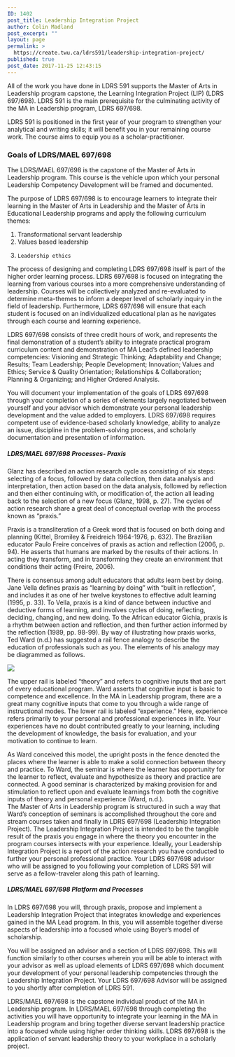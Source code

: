 ```yaml
---
ID: 1402
post_title: Leadership Integration Project
author: Colin Madland
post_excerpt: ""
layout: page
permalink: >
  https://create.twu.ca/ldrs591/leadership-integration-project/
published: true
post_date: 2017-11-25 12:43:15
---
```

All of the work you have done in LDRS 591 supports the Master of Arts in Leadership program capstone, the Learning Integration Project (LIP) (LDRS 697/698).  LDRS 591 is the main prerequisite for the culminating activity of the MA in Leadership program, LDRS 697/698.

LDRS 591 is positioned in the first year of your program to strengthen your analytical and writing skills; it will benefit you in your remaining course work.  The course aims to equip you as a scholar-practitioner.

### Goals of LDRS/MAEL 697/698

The LDRS/MAEL 697/698 is the capstone of the Master of Arts in Leadership program.  This course is the vehicle upon which your personal Leadership Competency Development will be framed and documented.

The purpose of LDRS 697/698 is to encourage learners to integrate their learning in the Master of Arts in Leadership and the Master of Arts in Educational Leadership programs and apply the following curriculum themes:  
1)    Transformational servant leadership  
2)    Values based leadership  
3)     Leadership ethics

The process of designing and completing LDRS 697/698 itself is part of the higher order learning process.  LDRS 697/698 is focused on integrating the learning from various courses into a more comprehensive understanding of leadership. Courses will be collectively analyzed and re-evaluated to determine meta-themes to inform a deeper level of scholarly inquiry in the field of leadership.  Furthermore, LDRS 697/698 will ensure that each student is focused on an individualized educational plan as he navigates through each course and learning experience.

LDRS 697/698 consists of three credit hours of work, and represents the final demonstration of a student’s ability to integrate practical program curriculum content and demonstration of MA Lead’s defined leadership competencies: Visioning and Strategic Thinking; Adaptability and Change; Results; Team Leadership; People Development; Innovation; Values and Ethics; Service &amp; Quality Orientation; Relationships &amp; Collaboration; Planning &amp; Organizing; and Higher Ordered Analysis.

You will document your implementation of the goals of LDRS 697/698 through your completion of a series of elements largely negotiated between yourself and your advisor which demonstrate your personal leadership development and the value added to employers.  LDRS 697/698 requires competent use of evidence-based scholarly knowledge, ability to analyze an issue, discipline in the problem-solving process, and scholarly documentation and presentation of information.

##### LDRS/MAEL 697/698 Processes- Praxis

Glanz has described an action research cycle as consisting of six steps:  selecting of a focus, followed by data collection, then data analysis and interpretation, then action based on the data analysis, followed by reflection and then either continuing with, or modification of, the action all leading back to the selection of a new focus (Glanz, 1998, p. 27).   The cycles of action research share a great deal of conceptual overlap with the process known as “praxis.”

Praxis is a transliteration of a Greek word that is focused on both doing and planning (Kittel, Bromiley &amp; Freidreich 1964-1976, p. 632). The Brazilian educator Paulo Freire conceives of praxis as action and reflection (2006, p. 94). He asserts that humans are marked by the results of their actions.  In acting they transform, and in transforming they create an environment that conditions their acting (Freire, 2006).

There is consensus among adult educators that adults learn best by doing. Jane Vella defines praxis as “learning by doing” with “built in reflection”, and includes it as one of her twelve keystones to effective adult learning (1995, p. 33). To Vella, praxis is a kind of dance between inductive and deductive forms of learning, and involves cycles of doing, reflecting, deciding, changing, and new doing.  To the African educator Gichia, praxis is a rhythm between action and reflection, and then further action informed by the reflection (1989, pp. 98-99). By way of illustrating how praxis works, Ted Ward (n.d.) has suggested a rail fence analogy to describe the education of professionals such as you. The elements of his analogy may be diagrammed as follows.

![](/assets/Fence.JPG)

The upper rail is labeled “theory” and refers to cognitive inputs that are part of every educational program.  Ward asserts that cognitive input is basic to competence and excellence.  In the MA in Leadership program, there are a great many cognitive inputs that come to you through a wide range of instructional modes.  The lower rail is labeled “experience.”  Here, experience refers primarily to your personal and professional experiences in life.  Your experiences have no doubt contributed greatly to your learning, including the development of knowledge, the basis for evaluation, and your motivation to continue to learn.

As Ward conceived this model, the upright posts in the fence denoted the places where the learner is able to make a solid connection between theory and practice.  To Ward, the seminar is where the learner has opportunity for the learner to reflect, evaluate and hypothesize as theory and practice are connected.  A good seminar is characterized by making provision for and stimulation to reflect upon and evaluate learnings from both the cognitive inputs of theory and personal experience (Ward, n.d.).  
The Master of Arts in Leadership program is structured in such a way that Ward’s conception of seminars is accomplished throughout the core and stream courses taken and finally in LDRS 697/698 (Leadership Integration Project).  The Leadership Integration Project is intended to be the tangible result of the praxis you engage in where the theory you encounter in the program courses intersects with your experience.  Ideally, your Leadership Integration Project is a report of the action research you have conducted to further your personal professional practice.  Your LDRS 697/698 advisor who will be assigned to you following your completion of LDRS 591 will serve as a fellow-traveler along this path of learning.

##### LDRS/MAEL  697/698  Platform and Processes

In LDRS 697/698 you will, through praxis, propose and implement a Leadership Integration Project that integrates knowledge and experiences gained in the MA Lead program.  In this, you will assemble together diverse aspects of leadership into a focused whole using Boyer’s model of scholarship.

You will be assigned an advisor and a section of LDRS 697/698.  This will function similarly to other courses wherein you will be able to interact with your advisor as well as upload elements of LDRS 697/698 which document your development of your personal leadership competencies through the Leadership Integration Project.  Your LDRS 697/698 Advisor will be assigned to you shortly after completion of LDRS 591.

LDRS/MAEL 697/698 is the capstone individual product of the MA in Leadership program.  In LDRS/MAEL 697/698 through completing the activities you will have opportunity to integrate your learning in the MA in Leadership program and bring together diverse servant leadership practice into a focused whole using higher order thinking skills. LDRS 697/698 is the application of servant leadership theory to your workplace in a scholarly project.
